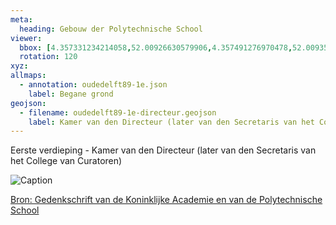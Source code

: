```yaml
---
meta:
  heading: Gebouw der Polytechnische School
viewer:
  bbox: [4.357331234214058,52.00926630579906,4.357491276970478,52.00935831772131]
  rotation: 120
xyz:
allmaps:
  - annotation: oudedelft89-1e.json
    label: Begane grond
geojson:
  - filename: oudedelft89-1e-directeur.geojson
    label: Kamer van den Directeur (later van den Secretaris van het College van Curatoren)
---
```

Eerste verdieping - Kamer van den Directeur (later van den Secretaris van het College van Curatoren)

![Caption](https://dlc.services/iiif-img/7/6/5a911445-3a17-4238-8228-36d49b1f0ece/1548,361,906,1292/,350/90/default.jpg
)

[Bron: Gedenkschrift van de Koninklijke Academie en van de Polytechnische School ](https://dlc.services/iiif-resource/7/string1string2string3/txf18197)
